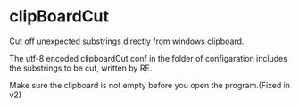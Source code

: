 # clipBoardCut
Cut off unexpected substrings directly from windows clipboard.

The utf-8 encoded clipboardCut.conf in the folder of configaration includes the substrings to be cut, written by RE.

Make sure the clipboard is not empty before you open the program.(Fixed in v2)

